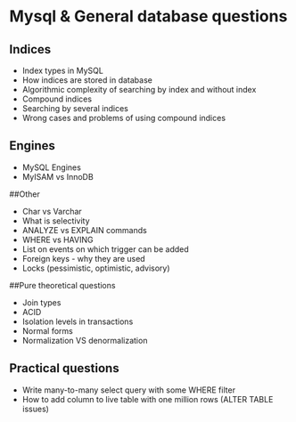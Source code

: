 # Mysql & General database questions

## Indices
- Index types in MySQL
- How indices are stored in database
- Algorithmic complexity of searching by index and without index
- Compound indices
- Searching by several indices
- Wrong cases and problems of using compound indices

## Engines
- MySQL Engines
- MyISAM vs InnoDB

##Other
- Char vs Varchar
- What is selectivity
- ANALYZE vs EXPLAIN commands
- WHERE vs HAVING
- List on events on which trigger can be added
- Foreign keys - why they are used
- Locks (pessimistic, optimistic, advisory)

##Pure theoretical questions
- Join types
- ACID
- Isolation levels in transactions
- Normal forms
- Normalization VS denormalization

## Practical questions
- Write many-to-many select query with some WHERE filter
- How to add column to live table with one million rows (ALTER TABLE issues)